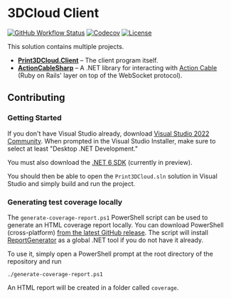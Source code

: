 # 3DCloud Client
[![GitHub Workflow Status](https://img.shields.io/github/workflow/status/3DCloud/Client/Build%20%26%20Test?style=flat-square)](https://github.com/3DCloud/Client/actions/workflows/build-and-test.yml)
[![Codecov](https://img.shields.io/codecov/c/github/3DCloud/Client?style=flat-square)](https://codecov.io/gh/3DCloud/Client)
[![License](https://img.shields.io/github/license/3DCloud/Client?style=flat-square)](https://github.com/3DCloud/Client/blob/main/LICENSE)

This solution contains multiple projects.

- **[Print3DCloud.Client](Print3DCloud.Client)** &ndash; The client program itself.
- **[ActionCableSharp](ActionCableSharp)** &ndash; A .NET library for interacting with [Action Cable](https://guides.rubyonrails.org/action_cable_overview.html) (Ruby on Rails' layer on top of the WebSocket protocol).

## Contributing
### Getting Started
If you don't have Visual Studio already, download [Visual Studio 2022 Community](https://visualstudio.microsoft.com/fr/vs/preview/). When prompted in the Visual Studio Installer, make sure to select at least "Desktop .NET Development."

You must also download the [.NET 6 SDK](https://dotnet.microsoft.com/download/dotnet/6.0) (currently in preview).

You should then be able to open the `Print3DCloud.sln` solution in Visual Studio and simply build and run the project.

### Generating test coverage locally
The `generate-coverage-report.ps1` PowerShell script can be used to generate an HTML coverage report locally. You can download PowerShell (cross-platform) [from the latest GitHub release](https://github.com/PowerShell/PowerShell/releases/latest). The script will install [ReportGenerator](https://github.com/danielpalme/ReportGenerator) as a global .NET tool if you do not have it already.

To use it, simply open a PowerShell prompt at the root directory of the repository and run

```
./generate-coverage-report.ps1
```

An HTML report will be created in a folder called `coverage`.
